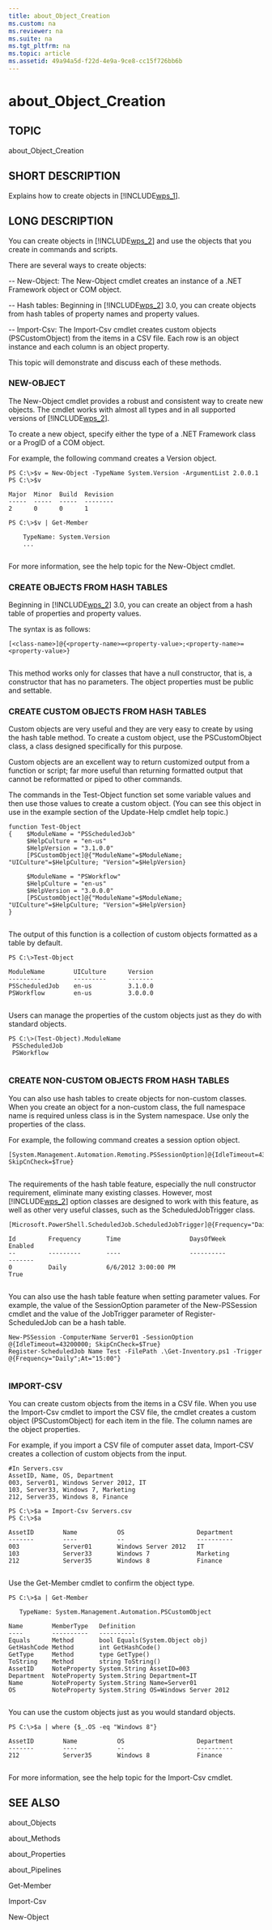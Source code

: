 ```yaml
---
title: about_Object_Creation
ms.custom: na
ms.reviewer: na
ms.suite: na
ms.tgt_pltfrm: na
ms.topic: article
ms.assetid: 49a94a5d-f22d-4e9a-9ce8-cc15f726bb6b
---
```

# about_Object_Creation
## TOPIC  
 about\_Object\_Creation  
  
## SHORT DESCRIPTION  
 Explains how to create objects in [!INCLUDE[wps_1]()].  
  
## LONG DESCRIPTION  
 You can create objects in [!INCLUDE[wps_2]()] and use the objects that you create in commands and scripts.  
  
 There are several ways to create objects:  
  
 \-\- New\-Object: The New\-Object cmdlet creates an instance of a .NET Framework object or COM object.  
  
 \-\- Hash tables: Beginning in [!INCLUDE[wps_2]()] 3.0, you can create objects from hash tables of property names and property values.  
  
 \-\- Import\-Csv: The Import\-Csv cmdlet creates custom objects \(PSCustomObject\) from the items in a CSV file. Each row is an object instance and each column is an object property.  
  
 This topic will demonstrate and discuss each of these methods.  
  
### NEW\-OBJECT  
 The New\-Object cmdlet provides a robust and consistent way to create new objects. The cmdlet works with almost all types and in all supported versions of [!INCLUDE[wps_2]()].  
  
 To create a new object, specify either the type of a .NET Framework class or a ProgID of a COM object.  
  
 For example, the following command creates a Version object.  
  
```  
PS C:\>$v = New-Object -TypeName System.Version -ArgumentList 2.0.0.1  
PS C:\>$v  
  
Major  Minor  Build  Revision  
-----  -----  -----  --------  
2      0      0      1  
  
PS C:\>$v | Get-Member  
  
    TypeName: System.Version  
    ...  
  
```  
  
 For more information, see the help topic for the New\-Object cmdlet.  
  
### CREATE OBJECTS FROM HASH TABLES  
 Beginning in [!INCLUDE[wps_2]()] 3.0, you can create an object from a hash table of properties and property values.  
  
 The syntax is as follows:  
  
```  
[<class-name>]@{<property-name>=<property-value>;<property-name>=<property-value>}  
  
```  
  
 This method works only for classes that have a null constructor, that is, a constructor that has no parameters. The object properties must be public and settable.  
  
### CREATE CUSTOM OBJECTS FROM HASH TABLES  
 Custom objects are very useful and they are very easy to create by using the hash table method. To create a custom object, use the PSCustomObject class, a class designed specifically for this purpose.  
  
 Custom objects are an excellent way to return customized output from a function or script; far more useful than returning formatted output that cannot be reformatted or piped to other commands.  
  
 The commands in the Test\-Object function set some variable values and then use those values to create a custom object. \(You can see this object in use in the example section of the Update\-Help cmdlet help topic.\)  
  
```  
function Test-Object  
{    $ModuleName = "PSScheduledJob"   
     $HelpCulture = "en-us"  
     $HelpVersion = "3.1.0.0"  
     [PSCustomObject]@{"ModuleName"=$ModuleName; "UICulture"=$HelpCulture; "Version"=$HelpVersion}  
  
     $ModuleName = "PSWorkflow"   
     $HelpCulture = "en-us"  
     $HelpVersion = "3.0.0.0"  
     [PSCustomObject]@{"ModuleName"=$ModuleName; "UICulture"=$HelpCulture; "Version"=$HelpVersion}  
}  
  
```  
  
 The output of this function is a collection of custom objects formatted as a table by default.  
  
```  
PS C:\>Test-Object  
  
ModuleName        UICulture      Version  
---------         ---------      -------  
PSScheduledJob    en-us          3.1.0.0  
PSWorkflow        en-us          3.0.0.0  
  
```  
  
 Users can manage the properties of the custom objects just as they do with standard objects.  
  
```  
PS C:\>(Test-Object).ModuleName  
 PSScheduledJob  
 PSWorkflow  
  
```  
  
### CREATE NON\-CUSTOM OBJECTS FROM HASH TABLES  
 You can also use hash tables to create objects for non\-custom classes. When you create an object for a non\-custom class, the full namespace name is required unless class is in the System namespace. Use only the properties of the class.  
  
 For example, the following command creates a session option object.  
  
```  
[System.Management.Automation.Remoting.PSSessionOption]@{IdleTimeout=43200000; SkipCnCheck=$True}  
  
```  
  
 The requirements of the hash table feature, especially the null constructor requirement, eliminate many existing classes. However, most [!INCLUDE[wps_2]()] option classes are designed to work with this feature, as well as other very useful classes, such as the ScheduledJobTrigger class.  
  
```  
[Microsoft.PowerShell.ScheduledJob.ScheduledJobTrigger]@{Frequency="Daily";At="15:00"}      
  
Id         Frequency       Time                   DaysOfWeek              Enabled  
--         ---------       ----                   ----------              -------  
0          Daily           6/6/2012 3:00:00 PM                            True  
  
```  
  
 You can also use the hash table feature when setting parameter values. For example, the value of the SessionOption parameter of the New\-PSSession cmdlet and the value of the JobTrigger parameter of Register\-ScheduledJob can be a hash table.  
  
```  
New-PSSession -ComputerName Server01 -SessionOption @{IdleTimeout=43200000; SkipCnCheck=$True}  
Register-ScheduledJob Name Test -FilePath .\Get-Inventory.ps1 -Trigger @{Frequency="Daily";At="15:00"}  
  
```  
  
### IMPORT\-CSV  
 You can create custom objects from the items in a CSV file. When you use the Import\-Csv cmdlet to import the CSV file, the cmdlet creates a custom object \(PSCustomObject\) for each item in the file. The column names are the object properties.  
  
 For example, if you import a CSV file of computer asset data, Import\-CSV creates a collection of custom objects from the input.  
  
```  
#In Servers.csv  
AssetID, Name, OS, Department  
003, Server01, Windows Server 2012, IT  
103, Server33, Windows 7, Marketing  
212, Server35, Windows 8, Finance  
  
PS C:\>$a = Import-Csv Servers.csv  
PS C:\>$a  
  
AssetID        Name           OS                    Department  
-------        ----           --                    ----------  
003            Server01       Windows Server 2012   IT  
103            Server33       Windows 7             Marketing  
212            Server35       Windows 8             Finance  
  
```  
  
 Use the Get\-Member cmdlet to confirm the object type.  
  
```  
PS C:\>$a | Get-Member  
  
   TypeName: System.Management.Automation.PSCustomObject  
  
Name        MemberType   Definition  
----        ----------   ----------  
Equals      Method       bool Equals(System.Object obj)  
GetHashCode Method       int GetHashCode()  
GetType     Method       type GetType()  
ToString    Method       string ToString()  
AssetID     NoteProperty System.String AssetID=003  
Department  NoteProperty System.String Department=IT  
Name        NoteProperty System.String Name=Server01  
OS          NoteProperty System.String OS=Windows Server 2012  
  
```  
  
 You can use the custom objects just as you would standard objects.  
  
```  
PS C:\>$a | where {$_.OS -eq "Windows 8"}  
  
AssetID        Name           OS                    Department  
-------        ----           --                    ----------  
212            Server35       Windows 8             Finance  
  
```  
  
 For more information, see the help topic for the Import\-Csv cmdlet.  
  
## SEE ALSO  
 about\_Objects  
  
 about\_Methods  
  
 about\_Properties  
  
 about\_Pipelines  
  
 Get\-Member  
  
 Import\-Csv  
  
 New\-Object